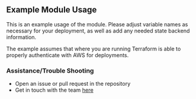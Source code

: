 ## Example Module Usage
This is an example usage of the module. Please adjust variable names
as necessary for your deployment, as well as add any needed state backend information.

The example assumes that where you are running Terraform is able to properly authenticate
with AWS for deployments.

### Assistance/Trouble Shooting
- Open an issue or pull request in the repository
- Get in touch with the team [here](https://dragondrop.cloud/contact-us/)
